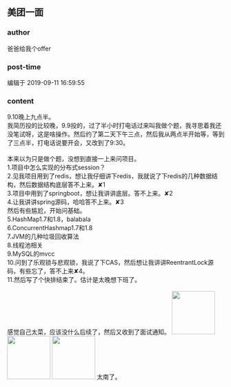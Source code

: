 ## 美团一面
### author 
爸爸给我个offer
### post-time 

编辑于  2019-09-11 16:59:55
### content 
<div class="post-topic-des nc-post-content">
 9.10晚上九点半。
 <br/>
 我简历投的比较晚，9.9投的，过了半小时打电话过来叫我做个题，我寻思着我还没笔试呀，这是啥操作。然后约了第二天下午三点，然后我从两点半开始等，等到了三点半，打电话说要开会，又改到了9:30。
 <br/>
 <br/>
 本来以为只是做个题，没想到直接一上来问项目。
 <br/>
 1.项目中怎么实现的分布式session？
 <br/>
 2.见我项目用到了redis，想让我仔细讲下redis，我就说了下redis的几种数据结构，然后数据结构底层答不上来。✘1
 <br/>
 3.项目中用到了springboot，想让我讲讲底层。答不上来。✘2
 <br/>
 4.让我讲讲spring源码，哈哈答不上来。✘3
 <br/>
 然后有些尴尬，开始问基础。
 <br/>
 5.HashMap1.7和1.8，balabala
 <br/>
 6.ConcurrentHashmap1.7和1.8
 <br/>
 7.JVM的几种垃圾回收算法
 <br/>
 8.线程池相关
 <br/>
 9.MySQL的mvcc
 <br/>
 10.问到了乐观锁与悲观锁，我说了下CAS，然后想让我讲讲ReentrantLock源码，有些忘了，答不上来✘4。
 <br/>
 11.然后写了个快排结束了。估计是太晚想下班了。
 <br/>
 <br/>
 感觉自己太菜，应该没什么后续了，然后又收到了面试通知。
 <img data-card-emoji="[别理我]" height="100px" src="https://uploadfiles.nowcoder.com/images/20191019/6658561_1571455041360_4A47A0DB6E60853DEDFCFDF08A5CA249" width="100px"/>
 <img data-card-emoji="[别理我]" height="100px" src="https://uploadfiles.nowcoder.com/images/20191019/6658561_1571455041360_4A47A0DB6E60853DEDFCFDF08A5CA249" width="100px"/>
 <img data-card-emoji="[别理我]" height="100px" src="https://uploadfiles.nowcoder.com/images/20191019/6658561_1571455041360_4A47A0DB6E60853DEDFCFDF08A5CA249" width="100px"/>
 太南了。
 <br/>
</div>
